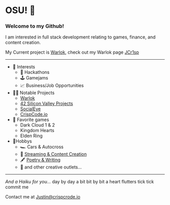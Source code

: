 # OSU! :wave: 
### Welcome to my Github!
I am interested in full stack development relating to games, finance, and content creation.

My Current project is [Warlok](https://warlok.net), check out my Warlok page [JCr1sp](https://warlok.net/w/jcr1sp)

---
- 💼 Interests
	-  🤖 Hackathons
	- 🕹️ Gamejams
	- 📈 Business/Job Opportunities
- 👨‍💻 Notable Projects
	- [Warlok](https://github.com/zill4/Warlok)
	- [42 Silicon Valley Projects](https://github.com/zill4/42SiliconValley-Projects)
	- [SocialEye](https://github.com/zill4/SocialEye)
	- [CrispCode.io](https://github.com/zill4/MyWebsite)
- 👾 Favorite games
	- Dark Cloud 1 & 2
	- Kingdom Hearts 
	- Elden Ring
- 🌸Hobbys
	- 🏎️ Cars & Autocross
	- 🎥 [Streaming & Content Creation](https://warlok.net/w/jcr1sp)
	- 🖋️ [Poetry & Writing](https://medium.com/@justcrisp)
	-  🎨 and other creative outlets...



---

*And a Haiku for you...*
day by day a bit
bit by bit a heart flutters
tick tick commit me

Contact me at Justin@crispcrode.io

